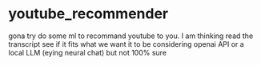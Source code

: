 # youtube_recommender
gona try do some ml to recommand youtube to you.
I am thinking read the transcript see if it fits what we want it to be considering 
openai API or a local LLM (eying neural chat) but not 100% sure
